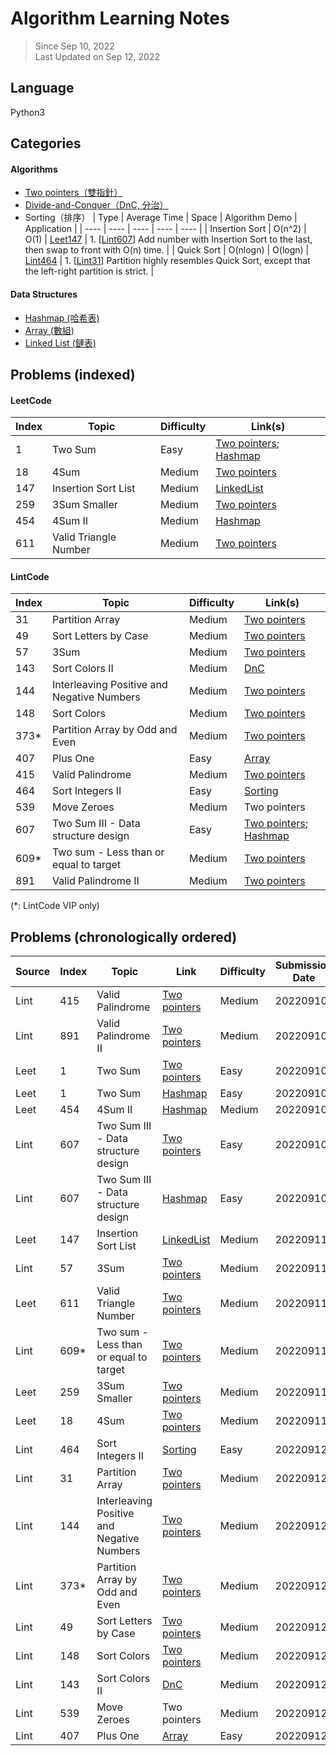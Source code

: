 # Algorithm Learning Notes
> Since Sep 10, 2022\
> Last Updated on Sep 12, 2022

## Language
Python3

## Categories
#### Algorithms
- [Two pointers（雙指針）](https://github.com/chkao831/Algo_learning_notes/tree/main/Two-pointers)
- [Divide-and-Conquer（DnC, 分治）](https://github.com/chkao831/Algo_learning_notes/tree/main/DnC)
- Sorting（排序）
  | Type | Average Time | Space | Algorithm Demo | Application | 
  |  ----  | ----  | ----  | ----  | ----  | 
  | Insertion Sort | O(n^2) | O(1) | [Leet147](https://github.com/chkao831/Algo_learning_notes/blob/main/LinkedList/LeetCode_147_Insertion-Sort-List.md) | 1. [[Lint607](https://github.com/chkao831/Algo_learning_notes/blob/main/Two-pointers/LintCode_607_Two-Sum-III-Data-structure-design.md)] Add number with Insertion Sort to the last, then swap to front with O(n) time. |
  | Quick Sort | O(nlogn) | O(logn) | [Lint464](https://github.com/chkao831/Algo_learning_notes/blob/main/DnC/LintCode_464_Sort-Integers-II_QuickSort.md) | 1. [[Lint31](https://github.com/chkao831/Algo_learning_notes/blob/main/Two-pointers/LintCode_31_Partition-Array.md)] Partition highly resembles Quick Sort, except that the left-right partition is strict. |
  
 #### Data Structures
- [Hashmap (哈希表)](https://github.com/chkao831/Algo_learning_notes/tree/main/Hashmap)
- [Array (數組)](https://github.com/chkao831/Algo_learning_notes/tree/main/Array)
- [Linked List (鏈表)](https://github.com/chkao831/Algo_learning_notes/tree/main/LinkedList)

## Problems (indexed)
#### LeetCode
| Index | Topic | Difficulty | Link(s) |
|  ----  | ----  | ----  | ----  |
| 1 | Two Sum | Easy | [Two pointers](https://github.com/chkao831/Algo_learning_notes/blob/main/Two-pointers/LeetCode_1_Two-Sum.md); [Hashmap](https://github.com/chkao831/Algo_learning_notes/blob/main/Hashmap/LeetCode_1_Two-sum.md)|
| 18 | 4Sum | Medium | [Two pointers](https://github.com/chkao831/Algo_learning_notes/blob/main/Two-pointers/LeetCode_18_4Sum.md)|
| 147 | Insertion Sort List | Medium | [LinkedList](https://github.com/chkao831/Algo_learning_notes/blob/main/LinkedList/LeetCode_147_Insertion-Sort-List.md) |
| 259 | 3Sum Smaller | Medium | [Two pointers](https://github.com/chkao831/Algo_learning_notes/blob/main/Two-pointers/LeetCode_259_3Sum-Smaller.md)|
| 454 | 4Sum II | Medium | [Hashmap](https://github.com/chkao831/Algo_learning_notes/blob/main/Hashmap/LeetCode_454_4Sum-II.md)|
| 611 | Valid Triangle Number | Medium | [Two pointers](https://github.com/chkao831/Algo_learning_notes/blob/main/Two-pointers/LeetCode_611_Valid-Triangle-Number.md)|

#### LintCode
| Index | Topic | Difficulty | Link(s) |
|  ----  | ----  | ----  | ----  |
| 31 | Partition Array | Medium | [Two pointers](https://github.com/chkao831/Algo_learning_notes/blob/main/Two-pointers/LintCode_31_Partition-Array.md) |
| 49 | Sort Letters by Case | Medium | [Two pointers](https://github.com/chkao831/Algo_learning_notes/tree/main/Two-pointers) |
| 57 | 3Sum | Medium | [Two pointers](https://github.com/chkao831/Algo_learning_notes/blob/main/Two-pointers/LintCode_57_3Sum.md) |
| 143 | Sort Colors II | Medium | [DnC](https://github.com/chkao831/Algo_learning_notes/blob/main/DnC/LintCode_143_Sort-Colors-II.md) | 
| 144 | Interleaving Positive and Negative Numbers | Medium | [Two pointers](https://github.com/chkao831/Algo_learning_notes/blob/main/Two-pointers/LintCode_144_Interleaving-Positive-and-Negative-Numbers.md) |
| 148 | Sort Colors | Medium | [Two pointers](https://github.com/chkao831/Algo_learning_notes/blob/main/Two-pointers/LintCode_148_Sort-Colors.md) | 
| 373* | Partition Array by Odd and Even | Medium | [Two pointers](https://github.com/chkao831/Algo_learning_notes/blob/main/Two-pointers/LintCode_373_Partition-Array-by-Odd-and-Even.md) |
| 407 | Plus One | Easy | [Array](https://github.com/chkao831/Algo_learning_notes/blob/main/Array/LintCode_407_Plus-One.md) |
| 415 | Valid Palindrome | Medium | [Two pointers](https://github.com/chkao831/Algo_learning_notes/blob/main/Two-pointers/LintCode_415_Valid-Palindrome.md) |
| 464 | Sort Integers II | Easy | [Sorting](https://github.com/chkao831/Algo_learning_notes/blob/main/DnC/LintCode_464_Sort-Integers-II_QuickSort.md) 
| 539 | Move Zeroes | Medium | Two pointers | 
| 607 | Two Sum III - Data structure design | Easy | [Two pointers](https://github.com/chkao831/Algo_learning_notes/blob/main/Two-pointers/LintCode_607_Two-Sum-III-Data-structure-design.md); [Hashmap](https://github.com/chkao831/Algo_learning_notes/blob/main/Hashmap/LintCode_607_Two-Sum-III-Data-structure-design.md) |
| 609* | Two sum - Less than or equal to target | Medium | [Two pointers](https://github.com/chkao831/Algo_learning_notes/blob/main/Two-pointers/LintCode_609_Two-Sum-Less-than-or-equal-to-target.md) |
| 891 | Valid Palindrome II | Medium | [Two pointers](https://github.com/chkao831/Algo_learning_notes/blob/main/Two-pointers/LintCode_891_Valid-Palindrome-II.md) |

(*: LintCode VIP only)

## Problems (chronologically ordered)
| Source |  Index  | Topic  |  Link | Difficulty | Submission Date |
|  ----  |  ----  | ----  | ----  | ----  | ----  | 
| Lint | 415 | Valid Palindrome | [Two pointers](https://github.com/chkao831/Algo_learning_notes/blob/main/Two-pointers/LintCode_415_Valid-Palindrome.md) | Medium | 20220910 |
| Lint | 891 | Valid Palindrome II | [Two pointers](https://github.com/chkao831/Algo_learning_notes/blob/main/Two-pointers/LintCode_891_Valid-Palindrome-II.md) | Medium | 20220910 |
| Leet | 1 | Two Sum | [Two pointers](https://github.com/chkao831/Algo_learning_notes/blob/main/Two-pointers/LeetCode_1_Two-Sum.md) | Easy | 20220910 |
| Leet | 1 | Two Sum | [Hashmap](https://github.com/chkao831/Algo_learning_notes/blob/main/Hashmap/LeetCode_1_Two-sum.md) | Easy | 20220910 |
| Leet | 454 | 4Sum II | [Hashmap](https://github.com/chkao831/Algo_learning_notes/blob/main/Hashmap/LeetCode_454_4Sum-II.md) | Medium | 20220910 |
| Lint | 607 | Two Sum III - Data structure design | [Two pointers](https://github.com/chkao831/Algo_learning_notes/blob/main/Two-pointers/LintCode_607_Two-Sum-III-Data-structure-design.md) | Easy | 20220910 |
| Lint | 607 | Two Sum III - Data structure design | [Hashmap](https://github.com/chkao831/Algo_learning_notes/blob/main/Hashmap/LintCode_607_Two-Sum-III-Data-structure-design.md) | Easy | 20220910 |
| Leet | 147 | Insertion Sort List | [LinkedList](https://github.com/chkao831/Algo_learning_notes/blob/main/LinkedList/LeetCode_147_Insertion-Sort-List.md) | Medium | 20220911 |
| Lint | 57 | 3Sum | [Two pointers](https://github.com/chkao831/Algo_learning_notes/blob/main/Two-pointers/LintCode_57_3Sum.md) | Medium | 20220911 |
| Leet | 611 | Valid Triangle Number | [Two pointers](https://github.com/chkao831/Algo_learning_notes/blob/main/Two-pointers/LeetCode_611_Valid-Triangle-Number.md) | Medium | 20220911 |
| Lint | 609* | Two sum - Less than or equal to target | [Two pointers](https://github.com/chkao831/Algo_learning_notes/blob/main/Two-pointers/LintCode_609_Two-Sum-Less-than-or-equal-to-target.md) | Medium | 20220911 |
| Leet | 259 | 3Sum Smaller | [Two pointers](https://github.com/chkao831/Algo_learning_notes/blob/main/Two-pointers/LeetCode_259_3Sum-Smaller.md) | Medium | 20220911 |
| Leet | 18 | 4Sum | [Two pointers](https://github.com/chkao831/Algo_learning_notes/blob/main/Two-pointers/LeetCode_18_4Sum.md) | Medium | 20220911 |
| Lint | 464 | Sort Integers II | [Sorting](https://github.com/chkao831/Algo_learning_notes/blob/main/DnC/LintCode_464_Sort-Integers-II_QuickSort.md) | Easy | 20220912 |
| Lint | 31 | Partition Array | [Two pointers](https://github.com/chkao831/Algo_learning_notes/blob/main/Two-pointers/LintCode_31_Partition-Array.md) | Medium | 20220912 | 
| Lint | 144 | Interleaving Positive and Negative Numbers | [Two pointers](https://github.com/chkao831/Algo_learning_notes/blob/main/Two-pointers/LintCode_144_Interleaving-Positive-and-Negative-Numbers.md) | Medium | 20220912 |
| Lint | 373* | Partition Array by Odd and Even | [Two pointers](https://github.com/chkao831/Algo_learning_notes/blob/main/Two-pointers/LintCode_373_Partition-Array-by-Odd-and-Even.md) | Medium | 20220912 |
| Lint | 49 | Sort Letters by Case | [Two pointers](https://github.com/chkao831/Algo_learning_notes/tree/main/Two-pointers) | Medium | 20220912 |
| Lint | 148 | Sort Colors | [Two pointers](https://github.com/chkao831/Algo_learning_notes/blob/main/Two-pointers/LintCode_148_Sort-Colors.md) | Medium | 20220912 |
| Lint | 143 | Sort Colors II | [DnC](https://github.com/chkao831/Algo_learning_notes/blob/main/DnC/LintCode_143_Sort-Colors-II.md) | Medium | 20220912 |
| Lint | 539 | Move Zeroes | Two pointers | Medium | 20220912 |
| Lint | 407 | Plus One | [Array](https://github.com/chkao831/Algo_learning_notes/blob/main/Array/LintCode_407_Plus-One.md) | Easy | 20220912 |

